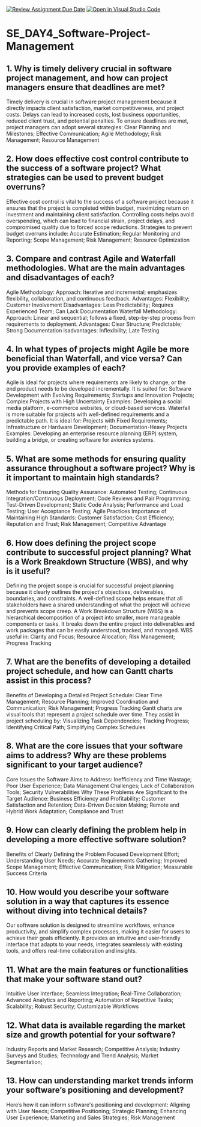 [![Review Assignment Due Date](https://classroom.github.com/assets/deadline-readme-button-22041afd0340ce965d47ae6ef1cefeee28c7c493a6346c4f15d667ab976d596c.svg)](https://classroom.github.com/a/9pw6JKcu)
[![Open in Visual Studio Code](https://classroom.github.com/assets/open-in-vscode-2e0aaae1b6195c2367325f4f02e2d04e9abb55f0b24a779b69b11b9e10269abc.svg)](https://classroom.github.com/online_ide?assignment_repo_id=15673623&assignment_repo_type=AssignmentRepo)
# SE_DAY4_Software-Project-Management
## 1. Why is timely delivery crucial in software project management, and how can project managers ensure that deadlines are met?
Timely delivery is crucial in software project management because it directly impacts client satisfaction, market competitiveness, and project costs. Delays can lead to increased costs, lost business opportunities, reduced client trust, and potential penalties.
To ensure deadlines are met, project managers can adopt several strategies:
Clear Planning and Milestones; Effective Communication; Agile Methodology; Risk Management; Resource Management

## 2. How does effective cost control contribute to the success of a software project? What strategies can be used to prevent budget overruns?
Effective cost control is vital to the success of a software project because it ensures that the project is completed within budget, maximizing return on investment and maintaining client satisfaction. Controlling costs helps avoid overspending, which can lead to financial strain, project delays, and compromised quality due to forced scope reductions.
Strategies to prevent budget overruns include:
Accurate Estimation; Regular Monitoring and Reporting; Scope Management; Risk Management; Resource Optimization

## 3. Compare and contrast Agile and Waterfall methodologies. What are the main advantages and disadvantages of each?
Agile Methodology:
Approach: Iterative and incremental; emphasizes flexibility, collaboration, and continuous feedback.
Advantages: Flexibility; Customer Involvement
Disadvantages: Less Predictability; Requires Experienced Team; Can Lack Documentation
Waterfall Methodology:
Approach: Linear and sequential; follows a fixed, step-by-step process from requirements to deployment.
Advantages: Clear Structure; Predictable; Strong Documentation
isadvantages: Inflexibility; Late Testing

## 4. In what types of projects might Agile be more beneficial than Waterfall, and vice versa? Can you provide examples of each?
Agile is ideal for projects where requirements are likely to change, or the end product needs to be developed incrementally. It is suited for: Software Development with Evolving Requirements; Startups and Innovation Projects; Complex Projects with High Uncertainty
Examples: Developing a social media platform, e-commerce websites, or cloud-based services.
Waterfall is more suitable for projects with well-defined requirements and a predictable path. It is ideal for:
Projects with Fixed Requirements; Infrastructure or Hardware Development; Documentation-Heavy Projects
Examples: Developing an enterprise resource planning (ERP) system, building a bridge, or creating software for avionics systems.

## 5. What are some methods for ensuring quality assurance throughout a software project? Why is it important to maintain high standards?
Methods for Ensuring Quality Assurance:
Automated Testing; Continuous Integration/Continuous Deployment; Code Reviews and Pair Programming; Test-Driven Development; Static Code Analysis; Performance and Load Testing; User Acceptance Testing; Agile Practices
Importance of Maintaining High Standards:
Customer Satisfaction; Cost Efficiency; Reputation and Trust; Risk Management; Competitive Advantage

## 6. How does defining the project scope contribute to successful project planning? What is a Work Breakdown Structure (WBS), and why is it useful?
Defining the project scope is crucial for successful project planning because it clearly outlines the project's objectives, deliverables, boundaries, and constraints. A well-defined scope helps ensure that all stakeholders have a shared understanding of what the project will achieve and prevents scope creep.
A Work Breakdown Structure (WBS) is a hierarchical decomposition of a project into smaller, more manageable components or tasks. It breaks down the entire project into deliverables and work packages that can be easily understood, tracked, and managed. 
WBS useful in: Clarity and Focus; Resource Allocation; Risk Management; Progress Tracking

## 7. What are the benefits of developing a detailed project schedule, and how can Gantt charts assist in this process?
Benefits of Developing a Detailed Project Schedule:
Clear Time Management; Resource Planning; Improved Coordination and Communication; Risk Management; Progress Tracking
Gantt charts are visual tools that represent a project schedule over time. They assist in project scheduling by:
Visualizing Task Dependencies; Tracking Progress; Identifying Critical Path; Simplifying Complex Schedules

## 8. What are the core issues that your software aims to address? Why are these problems significant to your target audience?
Core Issues the Software Aims to Address:
Inefficiency and Time Wastage; Poor User Experience; Data Management Challenges; Lack of Collaboration Tools; Security Vulnerabilities
Why These Problems Are Significant to the Target Audience:
Business Efficiency and Profitability; Customer Satisfaction and Retention; Data-Driven Decision Making; Remote and Hybrid Work Adaptation; Compliance and Trust

## 9. How can clearly defining the problem help in developing a more effective software solution?
Benefits of Clearly Defining the Problem
Focused Development Effort; Understanding User Needs; Accurate Requirements Gathering; Improved Scope Management; Effective Communication; Risk Mitigation; Measurable Success Criteria

## 10. How would you describe your software solution in a way that captures its essence without diving into technical details?
Our software solution is designed to streamline workflows, enhance productivity, and simplify complex processes, making it easier for users to achieve their goals efficiently. It provides an intuitive and user-friendly interface that adapts to your needs, integrates seamlessly with existing tools, and offers real-time collaboration and insights. 

## 11. What are the main features or functionalities that make your software stand out?
Intuitive User Interface; Seamless Integration; Real-Time Collaboration; Advanced Analytics and Reporting; Automation of Repetitive Tasks; Scalability; Robust Security; Customizable Workflows

## 12. What data is available regarding the market size and growth potential for your software?
Industry Reports and Market Research; Competitive Analysis; Industry Surveys and Studies; Technology and Trend Analysis; Market Segmentation;

## 13. How can understanding market trends inform your software’s positioning and development?
Here’s how it can inform software's positioning and development: Aligning with User Needs; Competitive Positioning; Strategic Planning; Enhancing User Experience; Marketing and Sales Strategies; Risk Management
